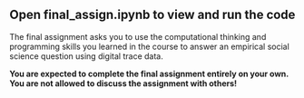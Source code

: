 ## Open final_assign.ipynb to view and run the code

The final assignment asks you to use the computational thinking and programming skills you learned in the course to answer an empirical social science question using digital trace data.

**You are expected to complete the final assignment entirely on your own. You are not allowed to discuss the assignment with others!**

